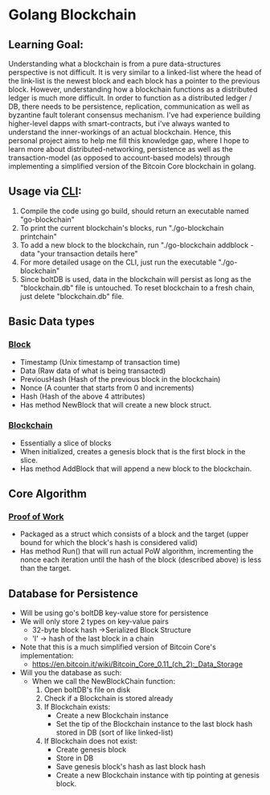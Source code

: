 # Golang Blockchain

## Learning Goal:
Understanding what a blockchain is from a pure data-structures perspective is not difficult. It is very
similar to a linked-list where the head of the link-list is the newest block and each block has a pointer
to the previous block. However, understanding how a blockchain functions as a distributed ledger is much more difficult.
In order to function as a distributed ledger / DB, there needs to be persistence, replication, communication as well as 
byzantine fault tolerant consensus mechanism. I've had experience building higher-level dapps 
with smart-contracts, but i've always wanted to understand the inner-workings of an
actual blockchain. Hence, this personal project aims to help me fill this knowledge gap,
where I hope to learn more about distributed-networking, persistence as well as the transaction-model (as opposed to account-based models)
through implementing a simplified version of the Bitcoin Core blockchain in golang.

## Usage via [CLI](cli/cli.go):
1. Compile the code using go build, should return an executable named "go-blockchain"
2. To print the current blockchain's blocks, run "./go-blockchain printchain"
3. To add a new block to the blockchain, run "./go-blockchain addblock -data "your transaction details here"
4. For more detailed usage on the CLI, just run the executable "./go-blockchain"
5. Since boltDB is used, data in the blockchain will persist as long as the "blockchain.db" file is untouched. To
reset blockchain to a fresh chain, just delete "blockchain.db" file.


## Basic Data types
### [Block](blockchain/block.go)
- Timestamp (Unix timestamp of transaction time)
- Data (Raw data of what is being transacted)
- PreviousHash (Hash of the previous block in the blockchain)
- Nonce (A counter that starts from 0 and increments)
- Hash (Hash of the above 4 attributes)
- Has method NewBlock that will create a new block struct. 

### [Blockchain](blockchain/blockchain.go)
- Essentially a slice of blocks
- When initialized, creates a genesis block that is the first block in the slice.
- Has method AddBlock that will append a new block to the blockchain.

## Core Algorithm

### [Proof of Work](blockchain/pow.go)
- Packaged as a struct which consists of a block and the target (upper bound for which
 the block's hash is considered valid)
- Has method Run() that will run actual PoW algorithm, incrementing the nonce each iteration until
the hash of the block (described above) is less than the target.

## Database for Persistence

- Will be using go's boltDB key-value store for persistence
- We will only store 2 types on key-value pairs
    - 32-byte block hash ->Serialized Block Structure
    - 'l' -> hash of the last block in a chain
- Note that this is a much simplified version of Bitcoin Core's implementation:
    - https://en.bitcoin.it/wiki/Bitcoin_Core_0.11_(ch_2):_Data_Storage
- Will you the database as such:
    - When we call the NewBlockChain function:
        1. Open boltDB's file on disk
        2. Check if a Blockchain is stored already
        3. If Blockchain exists:
            - Create a new Blockchain instance
            - Set the tip of the Blockchain instance to the last block hash stored in DB (sort of like linked-list)
        4. If Blockchain does not exist:
            - Create genesis block
            - Store in DB
            - Save genesis block's hash as last block hash
            - Create a new Blockchain instance with tip pointing at genesis block.